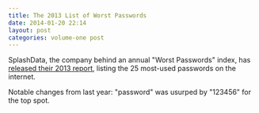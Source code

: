 ```yaml
---
title: The 2013 List of Worst Passwords
date: 2014-01-20 22:14
layout: post
categories: volume-one post
---
```

SplashData, the company behind an annual "Worst Passwords" index, has [released their 2013 report](http://splashdata.com/press/worstpasswords2013.htm), listing the 25 most-used passwords on the internet. 

Notable changes from last year: "password" was usurped by "123456" for the top spot.  
